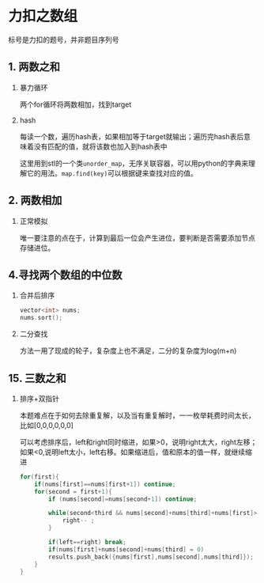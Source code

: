 # 力扣之数组

标号是力扣的题号，并非题目序列号

## 1. 两数之和

1. 暴力循环

    两个for循环将两数相加，找到target

2. hash

    每读一个数，遍历hash表，如果相加等于target就输出；遍历完hash表后意味着没有匹配的值，就将该数也加入到hash表中

    这里用到stl的一个类``unorder_map``，无序关联容器，可以用python的字典来理解它的用法。``map.find(key)``可以根据键来查找对应的值。

## 2. 两数相加

1. 正常模拟

    唯一要注意的点在于，计算到最后一位会产生进位，要判断是否需要添加节点存储进位。

## 4.寻找两个数组的中位数

1. 合并后排序

    ```C++
    vector<int> nums;
    nums.sort();
    ```

2. 二分查找

    方法一用了现成的轮子，复杂度上也不满足，二分的复杂度为log(m+n)

## 15. 三数之和

1. 排序+双指针

    本题难点在于如何去除重复解，以及当有重复解时，一一枚举耗费时间太长，比如[0,0,0,0,0,0]

    可以考虑排序后，left和right同时缩进，如果>0，说明right太大，right左移；如果<0,说明left太小，left右移。如果缩进后，值和原本的值一样，就继续缩进

    ```C++
    for(first){
        if(nums[first]==nums[first+1]) continue;
        for(second = first+1){
            if (nums[second]=nums[second+1]) continue;

            while(second<third && nums[second]+nums[third]+nums[first]>0){
                right-- ;
            }

            if(left==right) break;
            if(nums[first]+nums[second]+nums[third] = 0) 
            results.push_back({nums[first],nums[second],nums[third]});
        }
    }
    ```
